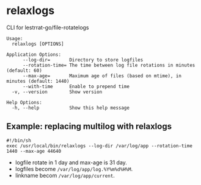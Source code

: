 # relaxlogs

CLI for lestrrat-go/file-rotatelogs

```
Usage:
  relaxlogs [OPTIONS]

Application Options:
      --log-dir=       Directory to store logfiles
      --rotation-time= The time between log file rotations in minutes (default: 60)
      --max-age=       Maximum age of files (based on mtime), in minutes (default: 1440)
      --with-time      Enable to prepend time
  -v, --version        Show version

Help Options:
  -h, --help           Show this help message
```

## Example: replacing multilog with relaxlogs

```
#!/bin/sh
exec /usr/local/bin/relaxlogs --log-dir /var/log/app --rotation-time 1440 --max-age 44640
```

* logfile rotate in 1 day and max-age is 31 day.
* logfiles become `/var/log/app/log.%Y%m%d%H%M`.
* linkname becom `/var/log/app/current`.
